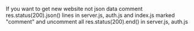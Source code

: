 If you want to get new website not json data comment res.status(200).json() lines in server.js, auth.js and index.js marked "comment" and uncomment all res.status(200).end() in server.js, auth.js
